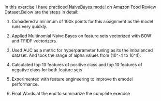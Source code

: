 In this exercise I have practiced NaiveBayes model on Amazon Food Review Dataset.Below are the steps in detail:

1) Considered a minimum of 100k points for this assignment as the model runs very quickly.

2) Applied Multinomial Naive Bayes on feature sets vectorized with BOW and  TFIDF vectorizers.

3)  Used AUC as a metric for hyperparameter tuning as its the imbalanced dataset. And took the range of alpha values from (10^-4 to 10^4).

4) Calculated top 10 features of positive class and top 10 features of negative class for both feature sets

5) Experimented with feature engineering to improve th emodel performance.

6) Final Words at the end to summarize the complete exercise
